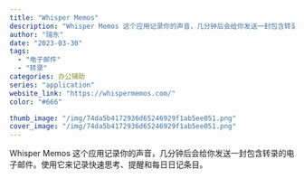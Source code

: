 ```yaml
---
title: "Whisper Memos"
description: "Whisper Memos 这个应用记录你的声音，几分钟后会给你发送一封包含转录的电子邮件。使用它来记录快速思考、提醒和"
author: "瑞东"
date: "2023-03-30"
tags:
  - "电子邮件"
  - "转录"
categories: 办公辅助
series: "application"
website_link: "https://whispermemos.com/"
color: "#666"

thumb_image: "/img/74da5b4172936d65246929f1ab5ee051.png"
cover_image: "/img/74da5b4172936d65246929f1ab5ee051.png"
---
```


Whisper Memos 这个应用记录你的声音，几分钟后会给你发送一封包含转录的电子邮件。使用它来记录快速思考、提醒和每日日记条目。 
